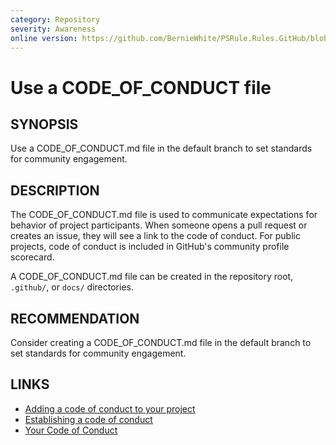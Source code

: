 ```yaml
---
category: Repository
severity: Awareness
online version: https://github.com/BernieWhite/PSRule.Rules.GitHub/blob/main/docs/rules/en/GitHub.Repo.CodeOfConduct.md
---
```


# Use a CODE_OF_CONDUCT file

## SYNOPSIS

Use a CODE_OF_CONDUCT.md file in the default branch to set standards for community engagement.

## DESCRIPTION

The CODE_OF_CONDUCT.md file is used to communicate expectations for behavior of project participants.
When someone opens a pull request or creates an issue, they will see a link to the code of conduct.
For public projects, code of conduct is included in GitHub's community profile scorecard.

A CODE_OF_CONDUCT.md file can be created in the repository root, `.github/`, or `docs/` directories.

## RECOMMENDATION

Consider creating a CODE_OF_CONDUCT.md file in the default branch to set standards for community engagement.

## LINKS

- [Adding a code of conduct to your project](https://docs.github.com/en/github/building-a-strong-community/adding-a-code-of-conduct-to-your-project)
- [Establishing a code of conduct](https://opensource.guide/starting-a-project/#establishing-a-code-of-conduct)
- [Your Code of Conduct](https://opensource.guide/code-of-conduct/)
